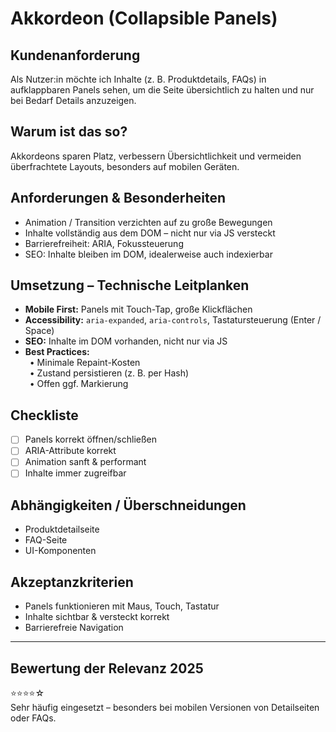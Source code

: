 # Akkordeon (Collapsible Panels)

## Kundenanforderung  
Als Nutzer:in möchte ich Inhalte (z. B. Produktdetails, FAQs) in aufklappbaren Panels sehen, um die Seite übersichtlich zu halten und nur bei Bedarf Details anzuzeigen.

## Warum ist das so?  
Akkordeons sparen Platz, verbessern Übersichtlichkeit und vermeiden überfrachtete Layouts, besonders auf mobilen Geräten.

## Anforderungen & Besonderheiten  
- Animation / Transition verzichten auf zu große Bewegungen  
- Inhalte vollständig aus dem DOM – nicht nur via JS versteckt  
- Barrierefreiheit: ARIA, Fokussteuerung  
- SEO: Inhalte bleiben im DOM, idealerweise auch indexierbar  

## Umsetzung – Technische Leitplanken  
- **Mobile First:** Panels mit Touch-Tap, große Klickflächen  
- **Accessibility:** `aria-expanded`, `aria-controls`, Tastatursteuerung (Enter / Space)  
- **SEO:** Inhalte im DOM vorhanden, nicht nur via JS  
- **Best Practices:**  
 • Minimale Repaint-Kosten  
 • Zustand persistieren (z. B. per Hash)  
 • Offen ggf. Markierung  

## Checkliste  
- [ ] Panels korrekt öffnen/schließen  
- [ ] ARIA-Attribute korrekt  
- [ ] Animation sanft & performant  
- [ ] Inhalte immer zugreifbar  

## Abhängigkeiten / Überschneidungen  
- Produktdetailseite  
- FAQ-Seite  
- UI-Komponenten  

## Akzeptanzkriterien  
- Panels funktionieren mit Maus, Touch, Tastatur  
- Inhalte sichtbar & versteckt korrekt  
- Barrierefreie Navigation  

---

## Bewertung der Relevanz 2025  
⭐⭐⭐⭐☆  
Sehr häufig eingesetzt – besonders bei mobilen Versionen von Detailseiten oder FAQs.  

